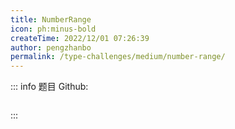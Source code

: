 ```yaml
---
title: NumberRange
icon: ph:minus-bold
createTime: 2022/12/01 07:26:39
author: pengzhanbo
permalink: /type-challenges/medium/number-range/
---
```


::: info 题目
Github: []()

```ts

```

:::
